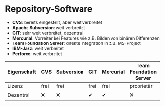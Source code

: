 # Repository-Software

- **CVS**: bereits eingestellt, aber weit verbreitet
- **Apache Subversion**: weit verbreitet
- **GIT**: sehr weit verbreitet, dezentral
- **Mercurial**: Vorreiter bei Features wie z.B. Bilden von binären Differenzen
- **Team Foundation Server**: direkte Integration in z.B. MS-Project
- **IBM-Jazz**: weit verbreitet
- **Perforce**: weit verbreitet

Eigenschaft | CVS | Subversion | GIT | Mercurial | Team Foundation Server | IBM Jazz | Perforce
--- | --- | --- | --- | --- | --- | --- | ---
Lizenz | frei | frei | frei | frei | proprietär | proprietär | proprietär
Dezentral | 🗙 | 🗙 | ✔ | ✔ | 🗙 | 🗙 | 🗙
